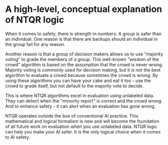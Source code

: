 # A high-level, conceptual explanation of NTQR logic

When it comes to safety, there is strength in numbers. A group is safer than
an individual. One reason is that there are backups should an individual
in the group fail for any reason.

Another reason is that a group of decision makers allows us to use
"majority voting" to grade the members of a group. This well-known
"wisdom of the crowd" algorithm is based on the assumption that the crowd is
never wrong. Majority voting is commonly used for decision making, but it is
not the best algorithm to evaluate a crowd because sometimes the crowd is
wrong. By using these algorithms you can have your cake and eat it too - use
the crowd to grade itself, but not default to the majority vote to decide.

This is where NTQR algorithms excel in evaluation using unlabeled data. They
can detect when the "minority report" is correct and the crowd wrong. And
to enhance safety - it can alert when an evaluation has gone wrong.

NTQR operates outside the box of conventional AI practice. This
mathematical and logical formalism is new and will become the foundation of
all future work on evaluation when you use unlabeled data. NTQR logic can
help you make your AI safer. It is the only logical choice when it comes to
AI safety.

